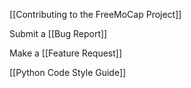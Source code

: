 [[Contributing to the FreeMoCap Project]]

Submit a [[Bug Report]]

Make a [[Feature Request]]

[[Python Code Style Guide]]
